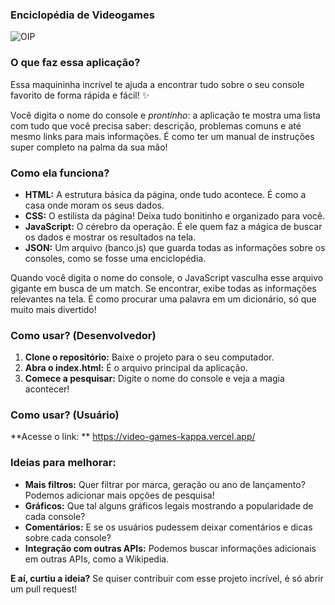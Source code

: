 ### Enciclopédia de Videogames

![OIP](https://github.com/user-attachments/assets/d7692f22-5eb5-45b4-b59f-d1a1d998cdc0)

### O que faz essa aplicação?

Essa maquininha incrível te ajuda a encontrar tudo sobre o seu console favorito de forma rápida e fácil! ✨

Você digita o nome do console e *prontinho*: a aplicação te mostra uma lista com tudo que você precisa saber: descrição, problemas comuns e até mesmo links para mais informações. É como ter um manual de instruções super completo na palma da sua mão! 

### Como ela funciona?

* **HTML:** A estrutura básica da página, onde tudo acontece. É como a casa onde moram os seus dados.
* **CSS:** O estilista da página! Deixa tudo bonitinho e organizado para você.
* **JavaScript:** O cérebro da operação. É ele quem faz a mágica de buscar os dados e mostrar os resultados na tela.
* **JSON:** Um arquivo (banco.js) que guarda todas as informações sobre os consoles, como se fosse uma enciclopédia.

Quando você digita o nome do console, o JavaScript vasculha esse arquivo gigante em busca de um match. Se encontrar, exibe todas as informações relevantes na tela. É como procurar uma palavra em um dicionário, só que muito mais divertido! 

### Como usar? (Desenvolvedor)

1. **Clone o repositório:** Baixe o projeto para o seu computador.
2. **Abra o index.html:** É o arquivo principal da aplicação.
3. **Comece a pesquisar:** Digite o nome do console e veja a magia acontecer!

### Como usar? (Usuário)
**Acesse o link: ** https://video-games-kappa.vercel.app/

### Ideias para melhorar:

* **Mais filtros:** Quer filtrar por marca, geração ou ano de lançamento? Podemos adicionar mais opções de pesquisa!
* **Gráficos:** Que tal alguns gráficos legais mostrando a popularidade de cada console?
* **Comentários:** E se os usuários pudessem deixar comentários e dicas sobre cada console?
* **Integração com outras APIs:** Podemos buscar informações adicionais em outras APIs, como a Wikipedia.

**E aí, curtiu a ideia?** Se quiser contribuir com esse projeto incrível, é só abrir um pull request! 
